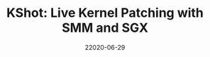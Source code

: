 ---
title: "KShot: Live Kernel Patching with SMM and SGX"
collection: publications
permalink: /publication/2020-06-29-dsn20-number-1
excerpt: #'This paper is about the number 1. The number 2 is left for future work.'
date: 22020-06-29
venue: 'To Appear in the 50th Annual IEEE/IFIP International Conference on Dependable Systems and Networks, Valencia, Spain'
venueshort: 'DSN&apos;20'
authors: "Lei Zhou, Fengwei Zhang, Jinghui Liao, <b>Zhenyu Ning</b>, Jidong Xiao, Kevin Leach, Westley Weimer, and Guojun Wangs"
paperurl: #'/files/dimva19.pdf'
ifactor: #5.824
accept_rate: #'28.8% = 23/80'
citation: #'Your Name, You. (2009). &quot;Paper Title Number 1.&quot; <i>Journal 1</i>. 1(1).'
slides: #'/files/dimva19-slides.pdf'
source: #'http://ningzhenyu.github.io/files/dimva19.pdf'
videos: #'"http://ningzhenyu.github.io/files/dimva19.pdf","http://ningzhenyu.github.io/files/dimva19.pdf"'
---